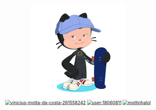 <div id="header" align="center">
  <img src="octocat.png" width="300"/>
    <a href="https://linkedin.com/in/vinicius-motta-da-costa-261558242" target="blank"><img align="center" src="https://raw.githubusercontent.com/rahuldkjain/github-profile-readme-generator/master/src/images/icons/Social/linked-in-alt.svg" alt="vinicius-motta-da-costa-261558242" height="30" width="40" /></a>
    <a href="https://stackoverflow.com/users/user:18060811" target="blank"><img align="center" src="https://raw.githubusercontent.com/rahuldkjain/github-profile-readme-generator/master/src/images/icons/Social/stack-overflow.svg" alt="user:18060811" height="30" width="40" /></a>
    <a href="https://instagram.com/mottinhalol" target="blank"><img align="center" src="https://raw.githubusercontent.com/rahuldkjain/github-profile-readme-generator/master/src/images/icons/Social/instagram.svg" alt="mottinhalol" height="30" width="40" /></a>
</div>
</div>
